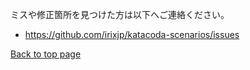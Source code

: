 
ミスや修正箇所を見つけた方は以下へご連絡ください。
- https://github.com/irixjp/katacoda-scenarios/issues

[Back to top page](https://killercoda.com/ansible)
